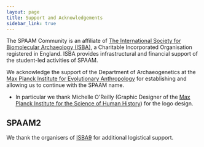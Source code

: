 ```yaml
---
layout: page
title: Support and Acknowledgements
sidebar_link: true
---
```


The SPAAM Community is an affiliate of [The International Society for Biomolecular Archaeology (ISBA)](https://isbarch.org), a Charitable Incorporated Organisation registered in England. ISBA provides infrastructural and financial support of the student-led activities of SPAAM.

We acknowledge the support of the Department of Archaeogenetics at the [Max Planck Institute for Evolutionary Anthropology](https://www.eva.mpg.de) for establishing and allowing us to continue with the SPAAM name.
 * In particular we thank Michelle O'Reilly (Graphic Designer of the [Max Planck Institute for the Science of Human History](https://shh.mpg.de)) for the logo design.

## SPAAM2

We thank the organisers of [ISBA9](https://isba9.sciencesconf.org/) for additional logistical support. 